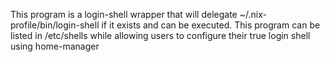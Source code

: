 This program is a login-shell wrapper that will delegate
~/.nix-profile/bin/login-shell if it exists and can be executed. This program
can be listed in /etc/shells while allowing users to configure their true login
shell using home-manager

